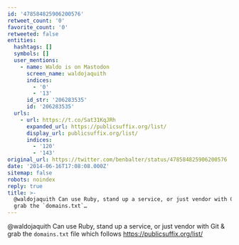 ```yaml
---
id: '478584825906200576'
retweet_count: '0'
favorite_count: '0'
retweeted: false
entities:
  hashtags: []
  symbols: []
  user_mentions:
    - name: Waldo is on Mastodon
      screen_name: waldojaquith
      indices:
        - '0'
        - '13'
      id_str: '206283535'
      id: '206283535'
  urls:
    - url: https://t.co/Sat31KqJRh
      expanded_url: https://publicsuffix.org/list/
      display_url: publicsuffix.org/list/
      indices:
        - '120'
        - '143'
original_url: https://twitter.com/benbalter/status/478584825906200576
date: '2014-06-16T17:08:08.000Z'
sitemap: false
robots: noindex
reply: true
title: >-
  @waldojaquith Can use Ruby, stand up a service, or just vendor with Git &amp;
  grab the `domains.txt`…
---
```


@waldojaquith Can use Ruby, stand up a service, or just vendor with Git &amp; grab the `domains.txt` file which follows https://publicsuffix.org/list/